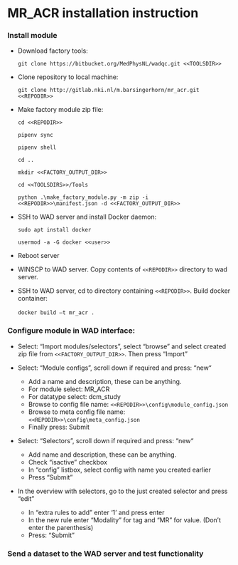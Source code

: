 # MR_ACR installation instruction

### Install module 

+ Download factory tools:

  `git clone https://bitbucket.org/MedPhysNL/wadqc.git <<TOOLSDIR>>`

+ Clone repository to local machine:

  `git clone http://gitlab.nki.nl/m.barsingerhorn/mr_acr.git <<REPODIR>>`

+ Make factory module zip file:  
  
  `cd <<REPODIR>>`
  
  `pipenv sync`
  
  `pipenv shell `

  `cd .. `

  `mkdir <<FACTORY_OUTPUT_DIR>>`

  `cd <<TOOLSDIRS>>/Tools`

  `python .\make_factory_module.py -m zip -i  <<REPODIR>>\manifest.json -d <<FACTORY_OUTPUT_DIR>>`

+ SSH to WAD server and install Docker daemon:

  `sudo apt install docker `

  `usermod -a -G docker <<user>>`

+ Reboot server 

+ WINSCP to WAD server. Copy contents of `<<REPODIR>>` directory to wad server. 

+ SSH to WAD server, cd to directory containing `<<REPODIR>>`. Build docker container:

  `docker build –t mr_acr .`
 
###	Configure module in WAD interface:
  
*	Select: “Import modules/selectors”,  select “browse” and select created zip file from `<<FACTORY_OUTPUT_DIR>>`. Then press “Import” 

*	Select: “Module configs”, scroll down if required and press: “new“
    * Add a name and description, these can be anything. 
    * For module select: MR_ACR
    * For datatype select: dcm_study
    * Browse to config file name:  `<<REPODIR>>\config\module_config.json`
    * Browse to meta config file name: `<<REPODIR>>\config\meta_config.json`
    * Finally press: Submit 

*	Select: “Selectors”, scroll down if required and press: “new“
    * Add name and description, these can be anything.
    * Check “isactive” checkbox
    * In “config” listbox, select config with name you created earlier
    * Press “Submit” 

*	In the overview with selectors, go to the just created selector and press “edit” 
    * In “extra rules to add” enter ‘1’ and press enter 
    * In the new rule enter “Modality” for tag and “MR” for value. (Don’t enter the parenthesis)
    * Press: “Submit”

###	Send a dataset to the WAD server and test functionality
